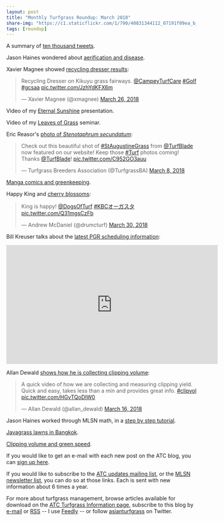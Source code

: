 ```yaml
---
layout: post
title: "Monthly Turfgrass Roundup: March 2018"
share-img: "https://c1.staticflickr.com/1/790/40831344112_07191f09ea_b_d.jpg"
tags: [roundup]
---
```


A summary of [ten thousand tweets](http://www.asianturfgrass.com/2018-03-07-ten-thousand-tweets-when-and-what/).

Jason Haines wondered about [aerification and disease](http://www.turfhacker.com/2018/03/aerationdisease.html).

Xavier Magnee showed [recycling dresser results](https://twitter.com/xmagnee/status/978256151732244481):

<blockquote class="twitter-tweet" data-lang="en"><p lang="en" dir="ltr">Recycling Dresser on Kikuyu grass fairways. <a href="https://twitter.com/CampeyTurfCare?ref_src=twsrc%5Etfw">@CampeyTurfCare</a> <a href="https://twitter.com/hashtag/Golf?src=hash&amp;ref_src=twsrc%5Etfw">#Golf</a> <a href="https://twitter.com/hashtag/gcsaa?src=hash&amp;ref_src=twsrc%5Etfw">#gcsaa</a> <a href="https://t.co/JzhYdKFX6m">pic.twitter.com/JzhYdKFX6m</a></p>&mdash; Xavier Magnee (@xmagnee) <a href="https://twitter.com/xmagnee/status/978256151732244481?ref_src=twsrc%5Etfw">March 26, 2018</a></blockquote>
<script async src="https://platform.twitter.com/widgets.js" charset="utf-8"></script>

Video of my [Eternal Sunshine](http://www.asianturfgrass.com/2018-03-08-i-really-wish-that-i-could-hear-this-presentation/) presentation.

Video of my [Leaves of Grass](http://www.asianturfgrass.com/2018-03-11-leaves-of-grass/) seminar.

Eric Reasor's [photo of *Stenotaphrum secundatum*](https://twitter.com/TurfgrassBA/status/971734370166956032): 

<blockquote class="twitter-tweet" data-lang="en"><p lang="en" dir="ltr">Check out this beautiful shot of <a href="https://twitter.com/hashtag/StAugustineGrass?src=hash&amp;ref_src=twsrc%5Etfw">#StAugustineGrass</a> from <a href="https://twitter.com/TurfBlade?ref_src=twsrc%5Etfw">@TurfBlade</a> now featured on our website!  Keep those <a href="https://twitter.com/hashtag/Turf?src=hash&amp;ref_src=twsrc%5Etfw">#Turf</a> photos coming!  Thanks <a href="https://twitter.com/TurfBlade?ref_src=twsrc%5Etfw">@TurfBlade</a>! <a href="https://t.co/C952GO3auu">pic.twitter.com/C952GO3auu</a></p>&mdash; Turfgrass Breeders Association (@TurfgrassBA) <a href="https://twitter.com/TurfgrassBA/status/971734370166956032?ref_src=twsrc%5Etfw">March 8, 2018</a></blockquote>
<script async src="https://platform.twitter.com/widgets.js" charset="utf-8"></script>

[Manga comics and greenkeeping](http://www.asianturfgrass.com/2018-03-31-par-golf-impact-manga/).

Happy King and [cherry blossoms](https://twitter.com/drumcturf/status/979760838318866432):

<blockquote class="twitter-tweet" data-lang="en"><p lang="en" dir="ltr">King is happy! <a href="https://twitter.com/DogsOfTurf?ref_src=twsrc%5Etfw">@DogsOfTurf</a>  <a href="https://twitter.com/hashtag/KBC%E3%82%AA%E3%83%BC%E3%82%AC%E3%82%B9%E3%82%BF?src=hash&amp;ref_src=twsrc%5Etfw">#KBCオーガスタ</a> <a href="https://t.co/Q31mgsCzFb">pic.twitter.com/Q31mgsCzFb</a></p>&mdash; Andrew McDaniel (@drumcturf) <a href="https://twitter.com/drumcturf/status/979760838318866432?ref_src=twsrc%5Etfw">March 30, 2018</a></blockquote>
<script async src="https://platform.twitter.com/widgets.js" charset="utf-8"></script>

Bill Kreuser talks about the [latest PGR scheduling information](https://youtu.be/XbNv5WKcMvM):

<iframe width="560" height="315" src="https://www.youtube.com/embed/XbNv5WKcMvM?rel=0" frameborder="0" allow="autoplay; encrypted-media" allowfullscreen></iframe>

Allan Dewald [shows how he is collecting clipping volume](https://twitter.com/allan_dewald/status/974735331500027904):

<blockquote class="twitter-video" data-lang="en"><p lang="en" dir="ltr">A quick video of how we are collecting and measuring clipping yield. Quick and easy, takes less than a min and provides great info. <a href="https://twitter.com/hashtag/clipvol?src=hash&amp;ref_src=twsrc%5Etfw">#clipvol</a> <a href="https://t.co/HGvTQoDIW0">pic.twitter.com/HGvTQoDIW0</a></p>&mdash; Allan Dewald (@allan_dewald) <a href="https://twitter.com/allan_dewald/status/974735331500027904?ref_src=twsrc%5Etfw">March 16, 2018</a></blockquote>
<script async src="https://platform.twitter.com/widgets.js" charset="utf-8"></script>

Jason Haines worked through MLSN math, in a [step by step tutorial](http://www.turfhacker.com/2018/03/mlsn-math-step-by-step.html).

[Javagrass lawns in Bangkok](http://www.asianturfgrass.com/2018-03-18-javagrass-lawns-in-bangkok/).

[Clipping volume and green speed](http://www.asianturfgrass.com/2018-03-25-clipping-volume-green-speed-and-units/).

If you would like to get an e-mail with each new post on the ATC blog, you can [sign up here](http://www.subscribepage.com/atc_blog_email).

If you would like to subscribe to the [ATC updates mailing list](http://www.subscribepage.com/atcupdate), or the [MLSN newsletter list](http://www.subscribepage.com/mlsn), you can do so at those links. Each is sent with new information about 6 times a year. 

For more about turfgrass management, browse articles available for download on the [ATC Turfgrass Information page](http://www.micahwoods.typepad.com/test_static/turf-information.html), subscribe to this blog by [e-mail](http://www.subscribepage.com/atc_blog_email) or [RSS](http://www.asianturfgrass.com/feed.xml) -- I use [Feedly](http://cloud.feedly.com/#welcome) -- or follow [asianturfgrass](https://twitter.com/asianturfgrass) on Twitter.
